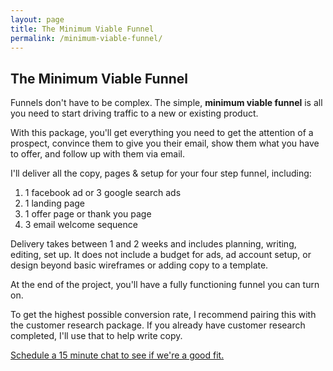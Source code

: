 ```yaml
---
layout: page
title: The Minimum Viable Funnel
permalink: /minimum-viable-funnel/
---
```



## The Minimum Viable Funnel

Funnels don't have to be complex. The simple, **minimum viable funnel** is all you need to start driving traffic to a new or existing product.

With this package, you'll get everything you need to get the attention of a prospect, convince them to give you their email, show them what you have to offer, and follow up with them via email.

I'll deliver all the copy, pages & setup for your four step funnel, including:
1. 1 facebook ad or 3 google search ads
2. 1 landing page
3. 1 offer page or thank you page
4. 3 email welcome sequence

Delivery takes between 1 and 2 weeks and includes planning, writing, editing, set up. It does not include a budget for ads, ad account setup, or design beyond basic wireframes or adding copy to a template.

At the end of the project, you'll have a fully functioning funnel you can turn on.

To get the highest possible conversion rate, I recommend pairing this with the customer research package. If you already have customer
research completed, I'll use that to help write copy.


<a href="https://savvycal.com/corinnpope/book-me">Schedule a 15 minute chat to see if we're a good fit.</a>
